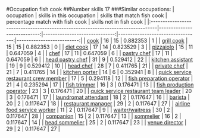 #Occupation fish cook
##Number skills 17
###Similar occupations:
| occupation                                                                      |   skills in this occupation |   skills that match fish cook |   percentage match with fish cook |   skills not in fish cook |
|:--------------------------------------------------------------------------------|----------------------------:|------------------------------:|----------------------------------:|--------------------------:|
| [cook](cook.md)                                                                 |                          16 |                            15 |                          0.882353 |                         1 |
| [grill cook](grill_cook.md)                                                     |                          15 |                            15 |                          0.882353 |                         0 |
| [diet cook](diet_cook.md)                                                       |                          17 |                            14 |                          0.823529 |                         3 |
| [pizzaiolo](pizzaiolo.md)                                                       |                          15 |                            11 |                          0.647059 |                         4 |
| [chef](chef.md)                                                                 |                          17 |                            11 |                          0.647059 |                         6 |
| [pastry chef](pastry_chef.md)                                                   |                          17 |                            11 |                          0.647059 |                         6 |
| [head pastry chef](head_pastry_chef.md)                                         |                          31 |                             9 |                          0.529412 |                        22 |
| [kitchen assistant](kitchen_assistant.md)                                       |                          19 |                             9 |                          0.529412 |                        10 |
| [head chef](head_chef.md)                                                       |                          28 |                             7 |                          0.411765 |                        21 |
| [private chef](private_chef.md)                                                 |                          21 |                             7 |                          0.411765 |                        14 |
| [kitchen porter](kitchen_porter.md)                                             |                          14 |                             6 |                          0.352941 |                         8 |
| [quick service restaurant crew member](quick_service_restaurant_crew_member.md) |                          17 |                             5 |                          0.294118 |                        12 |
| [fish preparation operator](fish_preparation_operator.md)                       |                          21 |                             4 |                          0.235294 |                        17 |
| [fish trimmer](fish_trimmer.md)                                                 |                          16 |                             3 |                          0.176471 |                        13 |
| [fish production operator](fish_production_operator.md)                         |                          23 |                             3 |                          0.176471 |                        20 |
| [quick service restaurant team leader](quick_service_restaurant_team_leader.md) |                          20 |                             3 |                          0.176471 |                        17 |
| [laundromat attendant](laundromat_attendant.md)                                 |                          18 |                             2 |                          0.117647 |                        16 |
| [barista](barista.md)                                                           |                          20 |                             2 |                          0.117647 |                        18 |
| [restaurant manager](restaurant_manager.md)                                     |                          29 |                             2 |                          0.117647 |                        27 |
| [airline food service worker](airline_food_service_worker.md)                   |                          11 |                             2 |                          0.117647 |                         9 |
| [waiter/waitress](waiter-waitress.md)                                           |                          30 |                             2 |                          0.117647 |                        28 |
| [companion](companion.md)                                                       |                          15 |                             2 |                          0.117647 |                        13 |
| [sommelier](sommelier.md)                                                       |                          16 |                             2 |                          0.117647 |                        14 |
| [head sommelier](head_sommelier.md)                                             |                          25 |                             2 |                          0.117647 |                        23 |
| [venue director](venue_director.md)                                             |                          29 |                             2 |                          0.117647 |                        27 |
